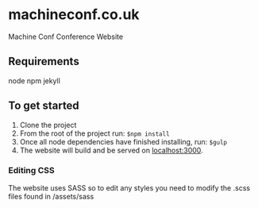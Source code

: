 machineconf.co.uk
==================

Machine Conf Conference Website

## Requirements
node
npm
jekyll

## To get started
1. Clone the project
2. From the root of the project run:
`$npm install`
3. Once all node dependencies have finished installing, run:
`$gulp`
4. The website will build and be served on [localhost:3000](http://localhost:3000).

### Editing CSS
The website uses SASS so to edit any styles you need to modify the .scss files found in /assets/sass

